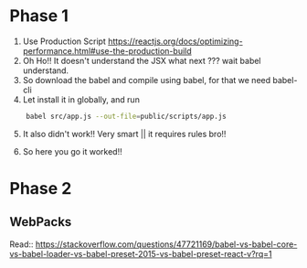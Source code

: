 # Phase 1

1. Use Production Script https://reactjs.org/docs/optimizing-performance.html#use-the-production-build
2. Oh Ho!! It doesn't understand the JSX what next ??? wait babel understand.
3. So download the babel and compile using babel, for that we need babel-cli
4. Let install it in globally, and run
``` .bash
    babel src/app.js --out-file=public/scripts/app.js
```
5. It also didn't work!! Very smart || it requires rules bro!!

6. So here you go  it worked!!

# Phase 2
## WebPacks

Read:: https://stackoverflow.com/questions/47721169/babel-vs-babel-core-vs-babel-loader-vs-babel-preset-2015-vs-babel-preset-react-v?rq=1



